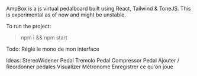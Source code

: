 AmpBox is a js virtual pedalboard built using React, Tailwind & ToneJS. This is experimental as of now and might be unstable.

To run the project:

> npm i && npm start

Todo:
Réglé le mono de mon interface

Ideas:
StereoWidener Pedal
Tremolo Pedal
Compressor Pedal
Ajouter / Réordonner pedales
Visualizer
Métronome
Enregistrer ce qu'on joue
